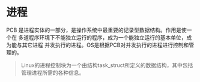 # 进程

PCB 是进程实体的一部分，是操作系统中最重要的记录型数据结构。作用是使一个在 多道程序环境下不能独立运行的程序，成为一个能独立运行的基本单位，成为能与其它进程 并发执行的进程。OS是根据PCB对并发执行的进程进行控制和管理的。

> Linux的进程控制块为一个由结构task_struct所定义的数据结构，其中包括管理进程所需的各种信息。